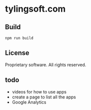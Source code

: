 # tylingsoft.com


## Build

```
npm run build
```


## License

Proprietary software. All rights reserved.


## todo

- videos for how to use apps
- create a page to list all the apps
- Google Analytics
